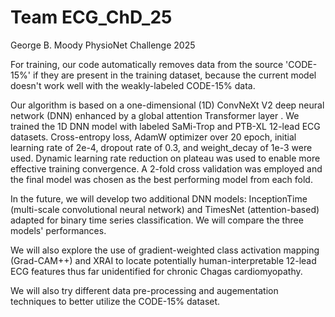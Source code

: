 # Team ECG_ChD_25
George B. Moody PhysioNet Challenge 2025

For training, our code automatically removes data from the source 'CODE-15%' if they are present in the training dataset, because the current model doesn't work well with the weakly-labeled CODE-15% data.

Our algorithm is based on a one-dimensional (1D) ConvNeXt V2 deep neural network (DNN) enhanced by a global attention Transformer layer . We trained the 1D DNN model with labeled SaMi-Trop and PTB-XL 12-lead ECG datasets. Cross-entropy loss, AdamW optimizer over 20 epoch, initial learning rate of 2e-4, dropout rate of 0.3, and weight_decay of 1e-3 were used. Dynamic learning rate reduction on plateau was used to enable more effective training convergence. A 2-fold cross validation was employed and the final model was chosen as the best performing model from each fold.

In the future, we will develop two additional DNN models: InceptionTime (multi-scale convolutional neural network) and TimesNet (attention-based) adapted for binary time series classification. We will compare the three models' performances.

We will also explore the use of gradient-weighted class activation mapping (Grad-CAM++) and XRAI to locate potentially human-interpretable 12-lead ECG features thus far unidentified for chronic Chagas cardiomyopathy.

We will also try different data pre-processing and augementation techniques to better utilize the CODE-15% dataset.
